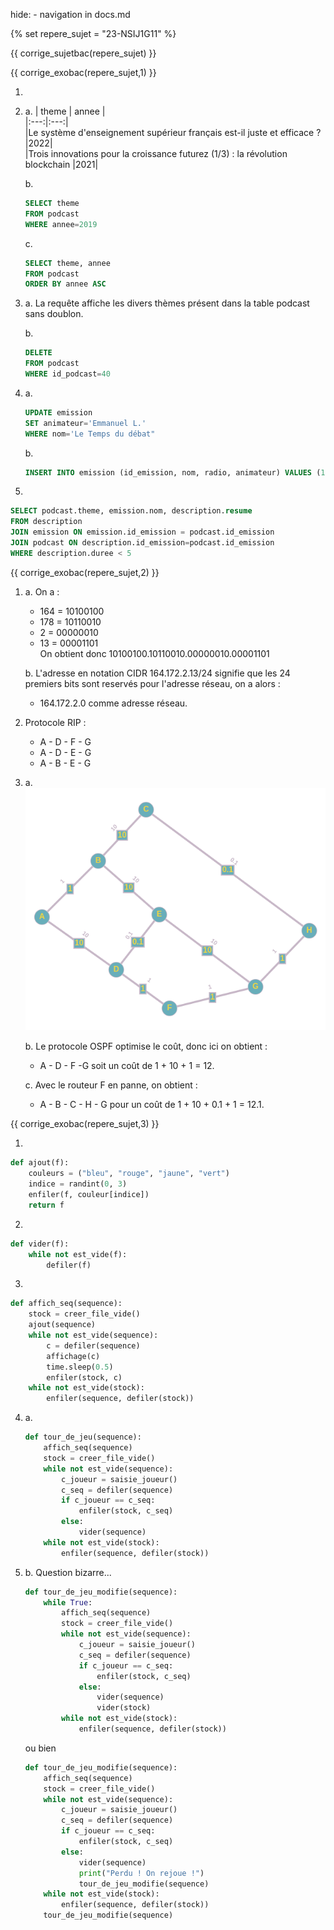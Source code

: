 hide: - navigation  in docs.md

{% set repere_sujet = "23-NSIJ1G11" %}

{{ corrige_sujetbac(repere_sujet) }}


{{ corrige_exobac(repere_sujet,1) }}

1.  
2.  a. 
    |    theme | annee |  
    |:---:|:---:|  
    |Le système d'enseignement supérieur français est-il juste et efficace ? |2022|  
    |Trois innovations pour la croissance futurez (1/3) : la révolution blockchain |2021|  
    
    
    b. 
    ```sql
    SELECT theme
    FROM podcast
    WHERE annee=2019
    ```

    c. 
    ```sql
    SELECT theme, annee
    FROM podcast
    ORDER BY annee ASC
    ```

3.  a. La requête affiche les divers thèmes présent dans la table podcast sans doublon.
    
    b. 
    ```sql
    DELETE
    FROM podcast
    WHERE id_podcast=40
    ```

4.  a. 
    ```sql
    UPDATE emission
    SET animateur='Emmanuel L.'
    WHERE nom='Le Temps du débat"
    ```

    b. 
    ```sql
    INSERT INTO emission (id_emission, nom, radio, animateur) VALUES (12850,'Hastag','France Inter','Mathieu V.')
    ```

5.
```sql
SELECT podcast.theme, emission.nom, description.resume
FROM description
JOIN emission ON emission.id_emission = podcast.id_emission
JOIN podcast ON description.id_emission=podcast.id_emission
WHERE description.duree < 5
```

{{ corrige_exobac(repere_sujet,2) }}


1.  a. On a :  
    - 164 = 10100100  
    - 178 = 10110010  
    - 2   = 00000010  
    - 13  = 00001101  
    On obtient donc 10100100.10110010.00000010.00001101  

    b. L'adresse en notation CIDR 164.172.2.13/24 signifie que les 24 premiers bits sont reservés pour l'adresse réseau, on a alors :  
    - 164.172.2.0 comme adresse réseau.

2. Protocole RIP :  
    - A - D - F - G  
    - A - D - E - G  
    - A - B - E - G  

3.  a. 
    ![](data/23-NSIJ1G11_graphe.png)  

    b. Le protocole OSPF optimise le coût, donc ici on obtient :  
    - A - D - F -G soit un coût de 1 + 10 + 1 = 12.  

    c. Avec le routeur F en panne, on obtient :  
    - A - B - C - H - G pour un coût de 1 + 10 + 0.1 + 1 = 12.1.  


{{ corrige_exobac(repere_sujet,3) }}

1.  
```python linenums='1' hl_lines='3 4'
def ajout(f):
    couleurs = ("bleu", "rouge", "jaune", "vert")
    indice = randint(0, 3)
    enfiler(f, couleur[indice])
    return f
```

2.  
```python
def vider(f):
    while not est_vide(f):
        defiler(f)
```

3. 
```python linenums='1' hl_lines='5 6 8-10'
def affich_seq(sequence):
    stock = creer_file_vide()
    ajout(sequence)
    while not est_vide(sequence):
        c = defiler(sequence)
        affichage(c)
        time.sleep(0.5)
        enfiler(stock, c)
    while not est_vide(stock):
        enfiler(sequence, defiler(stock))        
```
4.  a.   
    ```python linenums='1' hl_lines='2 6 7 8 10-12'
    def tour_de_jeu(sequence):
        affich_seq(sequence)
        stock = creer_file_vide()
        while not est_vide(sequence):
            c_joueur = saisie_joueur()
            c_seq = defiler(sequence)
            if c_joueur == c_seq:
                enfiler(stock, c_seq)
            else:
                vider(sequence)
        while not est_vide(stock):
            enfiler(sequence, defiler(stock))
    ```

4.  b. 
    Question bizarre...

    ```python linenums='1'
    def tour_de_jeu_modifie(sequence):
        while True:
            affich_seq(sequence)
            stock = creer_file_vide()
            while not est_vide(sequence):
                c_joueur = saisie_joueur()
                c_seq = defiler(sequence)
                if c_joueur == c_seq:
                    enfiler(stock, c_seq)
                else:
                    vider(sequence)
                    vider(stock)
            while not est_vide(stock):
                enfiler(sequence, defiler(stock))
    ```
    
    ou bien

    ```python linenums='1'
    def tour_de_jeu_modifie(sequence):
        affich_seq(sequence)
        stock = creer_file_vide()
        while not est_vide(sequence):
            c_joueur = saisie_joueur()
            c_seq = defiler(sequence)
            if c_joueur == c_seq:
                enfiler(stock, c_seq)
            else:
                vider(sequence)
                print("Perdu ! On rejoue !")
                tour_de_jeu_modifie(sequence)
        while not est_vide(stock):
            enfiler(sequence, defiler(stock))
        tour_de_jeu_modifie(sequence)
    ```